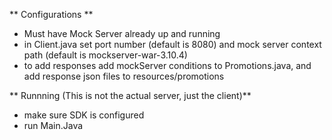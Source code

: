 ** Configurations **
- Must have Mock Server already up and running
- in Client.java set port number (default is 8080) and mock server context path (default is mockserver-war-3.10.4)
- to add responses add mockServer conditions to Promotions.java, and add response json files to resources/promotions

** Runnning (This is not the actual server, just the client)**
- make sure SDK is configured
- run Main.Java